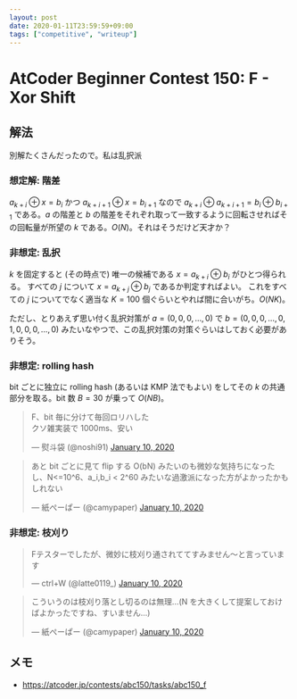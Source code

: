 ```yaml
---
layout: post
date: 2020-01-11T23:59:59+09:00
tags: ["competitive", "writeup"]
---
```


# AtCoder Beginner Contest 150: F - Xor Shift

## 解法

別解たくさんだったので。私は乱択派

### 想定解: 階差

$a _ {k + i} \oplus x = b _ i$ かつ $a _ {k + i + 1} \oplus x = b _ {i + 1}$ なので $a _ {k + i} \oplus a _ {k + i + 1} = b _ i \oplus b _ {i + 1}$ である。$a$ の階差と $b$ の階差をそれぞれ取って一致するように回転させればその回転量が所望の $k$ である。$O(N)$。それはそうだけど天才か？

### 非想定: 乱択

$k$ を固定すると (その時点で) 唯一の候補である $x = a _ {k + i} \oplus b _ i$ がひとつ得られる。
すべての $j$ について $x = a _ {k + j} \oplus b _ j$ であるか判定すればよい。
これをすべての $j$ についてでなく適当な $K = 100$ 個ぐらいとやれば間に合いがち。$O(NK)$。

ただし、とりあえず思い付く乱択対策が $a = (0, 0, 0, \dots, 0)$ で $b = (0, 0, 0, \dots, 0, 1, 0, 0, 0, \dots, 0)$ みたいなやつで、この乱択対策の対策ぐらいはしておく必要がありそう。

### 非想定: rolling hash

bit ごとに独立に rolling hash (あるいは KMP 法でもよい) をしてその $k$ の共通部分を取る。bit 数 $B = 30$ が乗って $O(NB)$。

<blockquote class="twitter-tweet"><p lang="ja" dir="ltr">F、bit 毎に分けて毎回ロリハした<br>クソ雑実装で 1000ms、安い</p>&mdash; 熨斗袋 (@noshi91) <a href="https://twitter.com/noshi91/status/1215631546016645121?ref_src=twsrc%5Etfw">January 10, 2020</a></blockquote> <script async src="https://platform.twitter.com/widgets.js" charset="utf-8"></script>

<blockquote class="twitter-tweet" data-conversation="none"><p lang="ja" dir="ltr">あと bit ごとに見て flip する O(bN) みたいのも微妙な気持ちになったし、N&lt;=10^6、a_i,b_i &lt; 2^60 みたいな過激派になった方がよかったかもしれない</p>&mdash; 紙ぺーぱー (@camypaper) <a href="https://twitter.com/camypaper/status/1215663650167390208?ref_src=twsrc%5Etfw">January 10, 2020</a></blockquote> <script async src="https://platform.twitter.com/widgets.js" charset="utf-8"></script>

### 非想定: 枝刈り

<blockquote class="twitter-tweet"><p lang="ja" dir="ltr">Fテスターでしたが、微妙に枝刈り通されててすみません〜と言っています</p>&mdash; ctrl+W (@latte0119_) <a href="https://twitter.com/latte0119_/status/1215660356611133441?ref_src=twsrc%5Etfw">January 10, 2020</a></blockquote> <script async src="https://platform.twitter.com/widgets.js" charset="utf-8"></script>

<blockquote class="twitter-tweet" data-conversation="none"><p lang="ja" dir="ltr">こういうのは枝刈り落とし切るのは無理…(N を大きくして提案しておけばよかったですね、すいません…)</p>&mdash; 紙ぺーぱー (@camypaper) <a href="https://twitter.com/camypaper/status/1215661182238916610?ref_src=twsrc%5Etfw">January 10, 2020</a></blockquote> <script async src="https://platform.twitter.com/widgets.js" charset="utf-8"></script>

## メモ

-   <https://atcoder.jp/contests/abc150/tasks/abc150_f>
